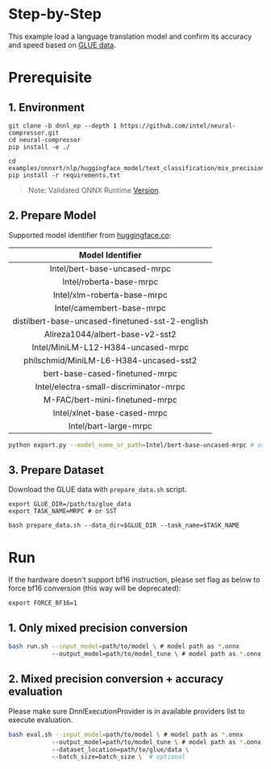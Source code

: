 Step-by-Step
============

This example load a language translation model and confirm its accuracy and speed based on [GLUE data](https://gluebenchmark.com/).

# Prerequisite

## 1. Environment
```shell
git clone -b dnnl_ep --depth 1 https://github.com/intel/neural-compressor.git
cd neural-compressor
pip install -e ./

cd examples/onnxrt/nlp/huggingface_model/text_classification/mix_precision/
pip install -r requirements.txt
```
> Note: Validated ONNX Runtime [Version](/docs/source/installation_guide.md#validated-software-environment).

## 2. Prepare Model

Supported model identifier from [huggingface.co](https://huggingface.co/):

|                 Model Identifier                |
|:-----------------------------------------------:|
|           Intel/bert-base-uncased-mrpc          |
|             Intel/roberta-base-mrpc             |
|           Intel/xlm-roberta-base-mrpc           |
|            Intel/camembert-base-mrpc            |
| distilbert-base-uncased-finetuned-sst-2-english |
|         Alireza1044/albert-base-v2-sst2         |
|        Intel/MiniLM-L12-H384-uncased-mrpc       |
|      philschmid/MiniLM-L6-H384-uncased-sst2     |
|     bert-base-cased-finetuned-mrpc              |
|        Intel/electra-small-discriminator-mrpc   |
|         M-FAC/bert-mini-finetuned-mrpc          |
|           Intel/xlnet-base-cased-mrpc           |
|            Intel/bart-large-mrpc                |

```bash
python export.py --model_name_or_path=Intel/bert-base-uncased-mrpc # or other supported model identifier
```

## 3. Prepare Dataset
Download the GLUE data with `prepare_data.sh` script.

```shell
export GLUE_DIR=/path/to/glue_data
export TASK_NAME=MRPC # or SST

bash prepare_data.sh --data_dir=$GLUE_DIR --task_name=$TASK_NAME
```

# Run

If the hardware doesn't support bf16 instruction, please set flag as below to force bf16 conversion (this way will be deprecated):

```shell
export FORCE_BF16=1
```

## 1. Only mixed precision conversion

```bash
bash run.sh --input_model=path/to/model \ # model path as *.onnx
            --output_model=path/to/model_tune \ # model path as *.onnx
```

## 2. Mixed precision conversion + accuracy evaluation

Please make sure DnnlExecutionProvider is in available providers list to execute evaluation.

```bash
bash eval.sh --input_model=path/to/model \ # model path as *.onnx
            --output_model=path/to/model_tune \ # model path as *.onnx
            --dataset_location=path/to/glue/data \ 
            --batch_size=batch_size \  # optional
```
